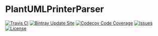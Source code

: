 # PlantUMLPrinterParser

[![Travis CI](https://img.shields.io/travis/Cooperate-Project/PlantUMLPrinterParser.svg)](https://travis-ci.org/Cooperate-Project/PlantUMLPrinterParser)
[![Bintray Update Site](https://img.shields.io/bintray/v/cooperate-project/Notation2Plant/updatesite.svg)](https://dl.bintray.com/cooperate-project/Notation2Plant/latest/)
[![Codecov Code Coverage](https://img.shields.io/codecov/c/github/Cooperate-Project/PlantUMLPrinterParser.svg)](https://codecov.io/github/Cooperate-Project/PlantUMLPrinterParser)
[![Issues](https://img.shields.io/github/issues/Cooperate-Project/PlantUMLPrinterParser.svg)](https://github.com/Cooperate-Project/PlantUMLPrinterParser/issues)
[![License](https://img.shields.io/github/license/Cooperate-Project/PlantUMLPrinterParser.svg)](https://raw.githubusercontent.com/Cooperate-Project/PlantUMLPrinterParser/master/LICENSE)
